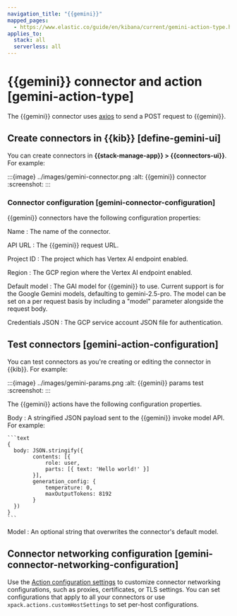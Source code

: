 ```yaml
---
navigation_title: "{{gemini}}"
mapped_pages:
  - https://www.elastic.co/guide/en/kibana/current/gemini-action-type.html
applies_to:
  stack: all
  serverless: all
---
```


# {{gemini}} connector and action [gemini-action-type]

The {{gemini}} connector uses [axios](https://github.com/axios/axios) to send a POST request to {{gemini}}.

## Create connectors in {{kib}} [define-gemini-ui]

You can create connectors in **{{stack-manage-app}} > {{connectors-ui}}**.  For example:

:::{image} ../images/gemini-connector.png
:alt: {{gemini}} connector
:screenshot:
:::

### Connector configuration [gemini-connector-configuration]

{{gemini}} connectors have the following configuration properties:

Name
:   The name of the connector.

API URL
:   The {{gemini}} request URL.

Project ID
:   The project which has Vertex AI endpoint enabled.

Region
:   The GCP region where the Vertex AI endpoint enabled.

Default model
:   The GAI model for {{gemini}} to use. Current support is for the Google Gemini models, defaulting to gemini-2.5-pro. The model can be set on a per request basis by including a "model" parameter alongside the request body.

Credentials JSON
:   The GCP service account JSON file for authentication.

## Test connectors [gemini-action-configuration]

You can test connectors as you're creating or editing the connector in {{kib}}. For example:

:::{image} ../images/gemini-params.png
:alt: {{gemini}} params test
:screenshot:
:::

The {{gemini}} actions have the following configuration properties.

Body
:   A stringified JSON payload sent to the {{gemini}} invoke model API. For example:

    ```text
    {
      body: JSON.stringify({
            contents: [{
                role: user,
                parts: [{ text: 'Hello world!' }]
            }],
            generation_config: {
                temperature: 0,
                maxOutputTokens: 8192
            }
      })
    }
    ```

Model
:   An optional string that overwrites the connector's default model.

## Connector networking configuration [gemini-connector-networking-configuration]

Use the [Action configuration settings](/reference/configuration-reference/alerting-settings.md#action-settings) to customize connector networking configurations, such as proxies, certificates, or TLS settings. You can set configurations that apply to all your connectors or use `xpack.actions.customHostSettings` to set per-host configurations.

